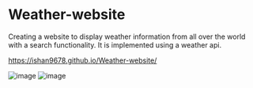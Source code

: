 # Weather-website
Creating a website to display weather information from all over the world with a search functionality. It is implemented using a weather api.

https://ishan9678.github.io/Weather-website/

![image](https://user-images.githubusercontent.com/96326613/226525105-4c6d6c37-a1d6-4af8-af31-1b3cfae2ce7e.png)
![image](https://user-images.githubusercontent.com/96326613/226525143-3a437d92-05f9-4702-9cb1-f9c3147db2c1.png)
